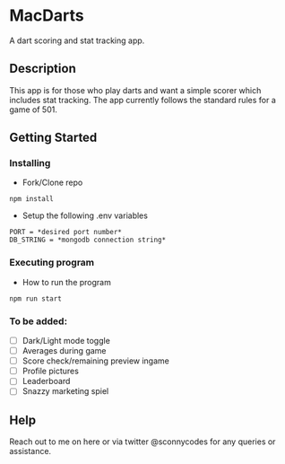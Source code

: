# MacDarts

A dart scoring and stat tracking app.

## Description

This app is for those who play darts and want a simple scorer which includes stat tracking.
The app currently follows the standard rules for a game of 501. 

## Getting Started

### Installing

* Fork/Clone repo 
```
npm install
```
* Setup the following .env variables
```
PORT = *desired port number*
DB_STRING = *mongodb connection string*
```

### Executing program

* How to run the program
```
npm run start
```
### To be added:
* [ ] Dark/Light mode toggle
* [ ] Averages during game
* [ ] Score check/remaining preview ingame
* [ ] Profile pictures
* [ ] Leaderboard
* [ ] Snazzy marketing spiel 

## Help
Reach out to me on here or via twitter @sconnycodes for any queries or assistance.

